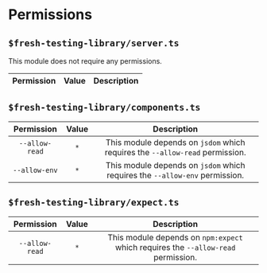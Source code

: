 # Permissions

## `$fresh-testing-library/server.ts`

This module does not require any permissions.

| Permission | Value | Description |
| :--------: | :---: | :---------: |

## `$fresh-testing-library/components.ts`

|   Permission   | Value |                                 Description                                  |
| :------------: | :---: | :--------------------------------------------------------------------------: |
| `--allow-read` |  `*`  | This module depends on `jsdom` which requires the `--allow-read` permission. |
| `--allow-env`  |  `*`  | This module depends on `jsdom` which requires the `--allow-env` permission.  |

## `$fresh-testing-library/expect.ts`

|   Permission   | Value |                                    Description                                    |
| :------------: | :---: | :-------------------------------------------------------------------------------: |
| `--allow-read` |  `*`  | This module depends on `npm:expect` which requires the `--allow-read` permission. |
